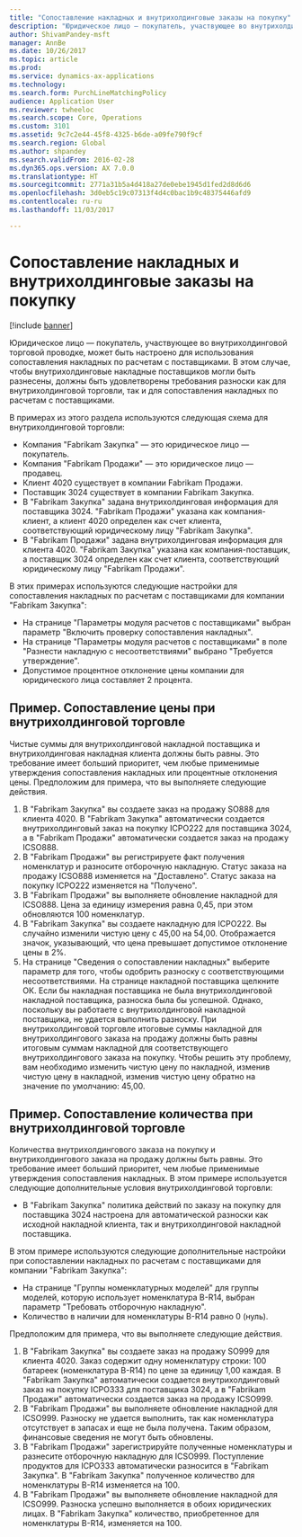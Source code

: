 ```yaml
---
title: "Сопоставление накладных и внутрихолдинговые заказы на покупку"
description: "Юридическое лицо — покупатель, участвующее во внутрихолдинговой торговой проводке, может быть настроено для использования сопоставления накладных по расчетам с поставщиками. В этом случае, чтобы внутрихолдинговые накладные поставщиков могли быть разнесены, должны быть удовлетворены требования разноски как для внутрихолдинговой торговли, так и для сопоставления накладных по расчетам с поставщиками."
author: ShivamPandey-msft
manager: AnnBe
ms.date: 10/26/2017
ms.topic: article
ms.prod: 
ms.service: dynamics-ax-applications
ms.technology: 
ms.search.form: PurchLineMatchingPolicy
audience: Application User
ms.reviewer: twheeloc
ms.search.scope: Core, Operations
ms.custom: 3101
ms.assetid: 9c7c2e44-45f8-4325-b6de-a09fe790f9cf
ms.search.region: Global
ms.author: shpandey
ms.search.validFrom: 2016-02-28
ms.dyn365.ops.version: AX 7.0.0
ms.translationtype: HT
ms.sourcegitcommit: 2771a31b5a4d418a27de0ebe1945d1fed2d8d6d6
ms.openlocfilehash: 3d0eb5c19c07313f4d4c0bac1b9c48375446afd9
ms.contentlocale: ru-ru
ms.lasthandoff: 11/03/2017

---
```


# <a name="invoice-matching-and-intercompany-purchase-orders"></a>Сопоставление накладных и внутрихолдинговые заказы на покупку

[!include [banner](../includes/banner.md)]

Юридическое лицо — покупатель, участвующее во внутрихолдинговой торговой проводке, может быть настроено для использования сопоставления накладных по расчетам с поставщиками. В этом случае, чтобы внутрихолдинговые накладные поставщиков могли быть разнесены, должны быть удовлетворены требования разноски как для внутрихолдинговой торговли, так и для сопоставления накладных по расчетам с поставщиками.

В примерах из этого раздела используются следующая схема для внутрихолдинговой торговли:
-   Компания "Fabrikam Закупка" — это юридическое лицо — покупатель.
-   Компания "Fabrikam Продажи" — это юридическое лицо — продавец.
-   Клиент 4020 существует в компании Fabrikam Продажи.
-   Поставщик 3024 существует в компании Fabrikam Закупка.
-   В "Fabrikam Закупка" задана внутрихолдинговая информация для поставщика 3024. "Fabrikam Продажи" указана как компания-клиент, а клиент 4020 определен как счет клиента, соответствующий юридическому лицу "Fabrikam Закупка".
-   В "Fabrikam Продажи" задана внутрихолдинговая информация для клиента 4020. "Fabrikam Закупка" указана как компания-поставщик, а поставщик 3024 определен как счет клиента, соответствующий юридическому лицу "Fabrikam Продажи".

В этих примерах используются следующие настройки для сопоставления накладных по расчетам с поставщиками для компании "Fabrikam Закупка":
-   На странице "Параметры модуля расчетов с поставщиками" выбран параметр "Включить проверку сопоставления накладных".
-   На странице "Параметры модуля расчетов с поставщиками" в поле "Разнести накладную с несоответствиями" выбрано "Требуется утверждение".
-   Допустимое процентное отклонение цены компании для юридического лица составляет 2 процента.

## <a name="example-price-matching-and-intercompany-trade"></a>Пример. Сопоставление цены при внутрихолдинговой торговле
Чистые суммы для внутрихолдинговой накладной поставщика и внутрихолдинговая накладная клиента должны быть равны. Это требование имеет больший приоритет, чем любые применимые утверждения сопоставления накладных или процентные отклонения цены. Предположим для примера, что вы выполняете следующие действия.
1.  В "Fabrikam Закупка" вы создаете заказ на продажу SO888 для клиента 4020. В "Fabrikam Закупка" автоматически создается внутрихолдинговый заказ на покупку ICPO222 для поставщика 3024, а в "Fabrikam Продажи" автоматически создается заказ на продажу ICSO888.
2.  В "Fabrikam Продажи" вы регистрируете факт получения номенклатур и разносите отборочную накладную. Статус заказа на продажу ICSO888 изменяется на "Доставлено". Статус заказа на покупку ICPO222 изменяется на "Получено".
3.  В "Fabrikam Продажи" вы выполняете обновление накладной для ICSO888. Цена за единицу измерения равна 0,45, при этом обновляются 100 номенклатур.
4.  В "Fabrikam Закупка" вы создаете накладную для ICPO222. Вы случайно изменили чистую цену с 45,00 на 54,00. Отображается значок, указывающий, что цена превышает допустимое отклонение цены в 2%.
5.  На странице "Сведения о сопоставлении накладных" выберите параметр для того, чтобы одобрить разноску с соответствующими несоответствиями. На странице накладной поставщика щелкните ОК. Если бы накладная поставщика не была внутрихолдинговой накладной поставщика, разноска была бы успешной. Однако, поскольку вы работаете с внутрихолдинговой накладной поставщика, не удается выполнить разноску. При внутрихолдинговой торговле итоговые суммы накладной для внутрихолдингового заказа на продажу должны быть равны итоговым суммам накладной для соответствующего внутрихолдингового заказа на покупку. Чтобы решить эту проблему, вам необходимо изменить чистую цену по накладной, изменив чистую цену в накладной, изменив чистую цену обратно на значение по умолчанию: 45,00.

## <a name="example-quantity-matching-with-intercompany-trade"></a>Пример. Сопоставление количества при внутрихолдинговой торговле
Количества внутрихолдингового заказа на покупку и внутрихолдингового заказа на продажу должны быть равны. Это требование имеет больший приоритет, чем любые применимые утверждения сопоставления накладных. В этом примере используется следующие дополнительные условия внутрихолдинговой торговли:
-   В "Fabrikam Закупка" политика действий по заказу на покупку для поставщика 3024 настроена для автоматической разноски как исходной накладной клиента, так и внутрихолдинговой накладной поставщика.

В этом примере используются следующие дополнительные настройки при сопоставлении накладных по расчетам с поставщиками для компании "Fabrikam Закупка":
-   На странице "Группы номенклатурных моделей" для группы моделей, которую использует номенклатура B-R14, выбран параметр "Требовать отборочную накладную".
-   Количество в наличии для номенклатуры B-R14 равно 0 (нуль).

Предположим для примера, что вы выполняете следующие действия.
1.  В "Fabrikam Закупка" вы создаете заказ на продажу SO999 для клиента 4020. Заказ содержит одну номенклатуру строки: 100 батареек (номенклатура B-R14) по цене за единицу 1,00 каждая. В "Fabrikam Закупка" автоматически создается внутрихолдинговый заказ на покупку ICPO333 для поставщика 3024, а в "Fabrikam Продажи" автоматически создается заказ на продажу ICSO999.
2.  В "Fabrikam Продажи" вы выполняете обновление накладной для ICSO999. Разноску не удается выполнить, так как номенклатура отсутствует в запасах и еще не была получена. Таким образом, финансовые сведения не могут быть обновлены.
3.  В "Fabrikam Продажи" зарегистрируйте полученные номенклатуры и разнесите отборочную накладную для ICSO999. Поступление продуктов для ICPO333 автоматически разносится в "Fabrikam Закупка". В "Fabrikam Закупка" полученное количество для номенклатуры B-R14 изменяется на 100.
4.  В "Fabrikam Продажи" вы выполняете обновление накладной для ICSO999. Разноска успешно выполняется в обоих юридических лицах. В "Fabrikam Закупка" количество, приобретенное для номенклатуры B-R14, изменяется на 100.






